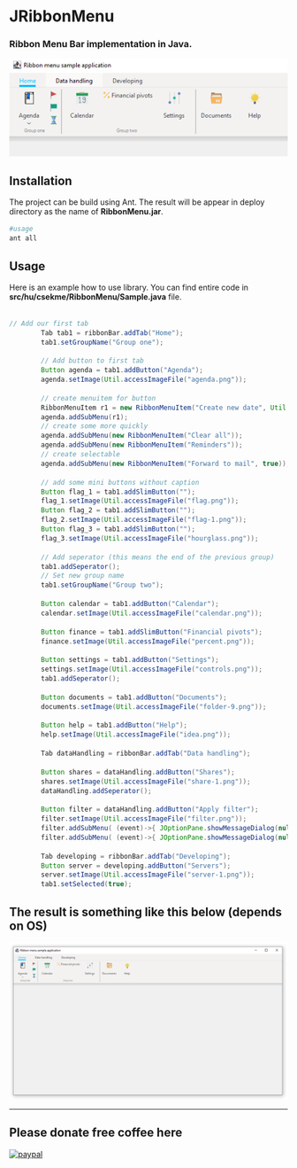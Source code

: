 # JRibbonMenu
### Ribbon Menu Bar implementation in Java.

![](md/img1.png)


## Installation
The project can be build using Ant. The result will be appear in deploy directory as the name of **RibbonMenu.jar**.
```sh
#usage
ant all
```

## Usage

Here is an example how to use library.
You can find entire code in **src/hu/csekme/RibbonMenu/Sample.java** file.
```java

// Add our first tab
        Tab tab1 = ribbonBar.addTab("Home");
        tab1.setGroupName("Group one");

        // Add button to first tab
        Button agenda = tab1.addButton("Agenda");
        agenda.setImage(Util.accessImageFile("agenda.png"));

        // create menuitem for button
        RibbonMenuItem r1 = new RibbonMenuItem("Create new date", Util.accessImageFile("newDate.png"));
        agenda.addSubMenu(r1);
        // create some more quickly
        agenda.addSubMenu(new RibbonMenuItem("Clear all"));
        agenda.addSubMenu(new RibbonMenuItem("Reminders"));
        // create selectable
        agenda.addSubMenu(new RibbonMenuItem("Forward to mail", true));

        // add some mini buttons without caption
        Button flag_1 = tab1.addSlimButton("");
        flag_1.setImage(Util.accessImageFile("flag.png"));
        Button flag_2 = tab1.addSlimButton("");
        flag_2.setImage(Util.accessImageFile("flag-1.png"));
        Button flag_3 = tab1.addSlimButton("");
        flag_3.setImage(Util.accessImageFile("hourglass.png"));

        // Add seperator (this means the end of the previous group)
        tab1.addSeperator();
        // Set new group name
        tab1.setGroupName("Group two");

        Button calendar = tab1.addButton("Calendar");
        calendar.setImage(Util.accessImageFile("calendar.png"));

        Button finance = tab1.addSlimButton("Financial pivots");
        finance.setImage(Util.accessImageFile("percent.png"));

        Button settings = tab1.addButton("Settings");
        settings.setImage(Util.accessImageFile("controls.png"));
        tab1.addSeperator();

        Button documents = tab1.addButton("Documents");
        documents.setImage(Util.accessImageFile("folder-9.png"));

        Button help = tab1.addButton("Help");
        help.setImage(Util.accessImageFile("idea.png"));

        Tab dataHandling = ribbonBar.addTab("Data handling");

        Button shares = dataHandling.addButton("Shares");
        shares.setImage(Util.accessImageFile("share-1.png"));
        dataHandling.addSeperator();

        Button filter = dataHandling.addButton("Apply filter");
        filter.setImage(Util.accessImageFile("filter.png"));
        filter.addSubMenu( (event)->{ JOptionPane.showMessageDialog(null, "You pressed");  }, "filter one" );
        filter.addSubMenu( (event)->{ JOptionPane.showMessageDialog(null, "You pressed");  }, "filter two" );

        Tab developing = ribbonBar.addTab("Developing");
        Button server = developing.addButton("Servers");
        server.setImage(Util.accessImageFile("server-1.png"));
        tab1.setSelected(true);


```
 
## The result is something like this below (depends on OS)
![](md/screenshot.png)
 

 <hr/>


## Please donate free coffee here
[![paypal](https://www.paypalobjects.com/en_US/i/btn/btn_donateCC_LG.gif)](https://www.paypal.me/csekme)